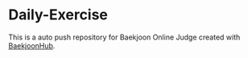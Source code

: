 # Daily-Exercise
This is a auto push repository for Baekjoon Online Judge created with [BaekjoonHub](https://github.com/BaekjoonHub/BaekjoonHub).
